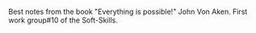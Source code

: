 Best notes from the book "Everything is possible!" 
John Von Aken. 
First work group#10 of the Soft-Skills.
